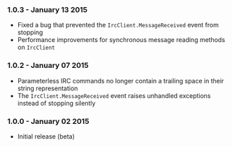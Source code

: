 ### 1.0.3 - January 13 2015
* Fixed a bug that prevented the `IrcClient.MessageReceived` event from stopping
* Performance improvements for synchronous message reading methods on `IrcClient`

### 1.0.2 - January 07 2015
* Parameterless IRC commands no longer contain a trailing space in their string representation
* The `IrcClient.MessageReceived` event raises unhandled exceptions instead of stopping silently

### 1.0.0 - January 02 2015
* Initial release (beta)